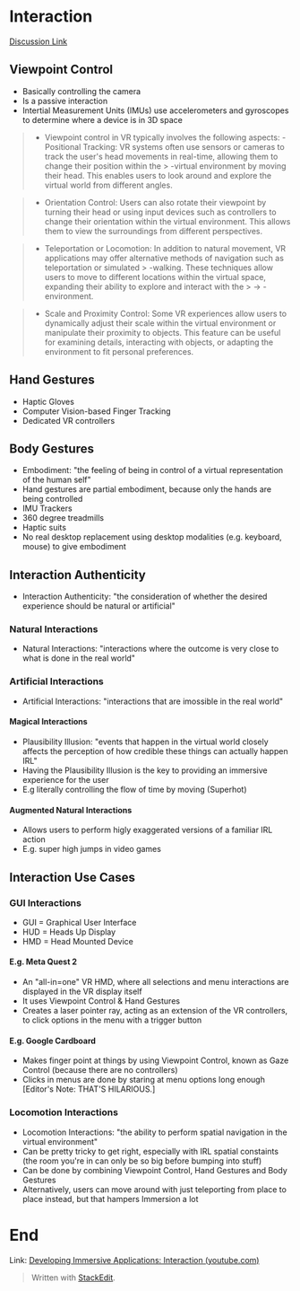 # Interaction
[Discussion Link](https://github.com/orgs/sit-dia/discussions/14)

## Viewpoint Control
- Basically controlling the camera
- Is a passive interaction
- Intertial Measurement Units (IMUs) use accelerometers and gyroscopes to determine where a device is in 3D space
> - Viewpoint control in VR typically involves the following aspects:
> -Positional Tracking: VR systems often use sensors or cameras to track the user's head movements in real-time, allowing them to change their position within the > -virtual environment by moving their head. This enables users to look around and explore the virtual world from different angles.

> - Orientation Control: Users can also rotate their viewpoint by turning their head or using input devices such as controllers to change their orientation within the virtual environment. This allows them to view the surroundings from different perspectives.

> - Teleportation or Locomotion: In addition to natural movement, VR applications may offer alternative methods of navigation such as teleportation or simulated > -walking. These techniques allow users to move to different locations within the virtual space, expanding their ability to explore and interact with the > -> -environment.

> - Scale and Proximity Control: Some VR experiences allow users to dynamically adjust their scale within the virtual environment or manipulate their proximity to objects. This feature can be useful for examining details, interacting with objects, or adapting the environment to fit personal preferences.

## Hand Gestures
- Haptic Gloves
- Computer Vision-based Finger Tracking
- Dedicated VR controllers

## Body Gestures
- Embodiment: "the feeling of being in control of a virtual representation of the human self"
- Hand gestures are partial embodiment, because only the hands are being controlled
- IMU Trackers
- 360 degree treadmills
- Haptic suits
- No real desktop replacement using desktop modalities (e.g. keyboard, mouse) to give embodiment

## Interaction Authenticity
- Interaction Authenticity: "the consideration of whether the desired experience should be natural or artificial"

### Natural Interactions
- Natural Interactions: "interactions where the outcome is very close to what is done in the real world"

### Artificial Interactions
- Artificial Interactions: "interactions that are imossible in the real world"

#### Magical Interactions
- Plausibility Illusion: "events that happen in the virtual world closely affects the perception of how credible these things can actually happen IRL"
- Having the Plausibility Illusion is the key to providing an immersive experience for the user
- E.g literally controlling the flow of time by moving (Superhot)

#### Augmented Natural Interactions
- Allows users to perform higly exaggerated versions of a familiar IRL action
- E.g. super high jumps in video games

## Interaction Use Cases

### GUI Interactions
- GUI = Graphical User Interface
- HUD = Heads Up Display
- HMD = Head Mounted Device

#### E.g. Meta Quest 2
-  An "all-in=one" VR HMD, where all selections and menu interactions are displayed in the VR display itself
- It uses Viewpoint Control & Hand Gestures 
- Creates a laser pointer ray, acting as an extension of the VR controllers, to click options in the menu with a trigger button

#### E.g. Google Cardboard
- Makes finger point at things by using Viewpoint Control, known as Gaze Control (because there are no controllers)
- Clicks in menus are done by staring at menu options long enough [Editor's Note: THAT'S HILARIOUS.]

### Locomotion Interactions
- Locomotion Interactions: "the ability to perform spatial navigation in the virtual environment"
- Can be pretty tricky to get right, especially with IRL spatial constaints (the room you're in can only be so big before bumping into stuff)
- Can be done by combining Viewpoint Control, Hand Gestures and Body Gestures
- Alternatively, users can move around with just teleporting from place to place instead, but that hampers Immersion a lot

# End  

Link: [Developing Immersive Applications: Interaction (youtube.com)](https://www.youtube.com/watch?v=dKRWH7O81yk)
> Written with [StackEdit](https://stackedit.io/).
